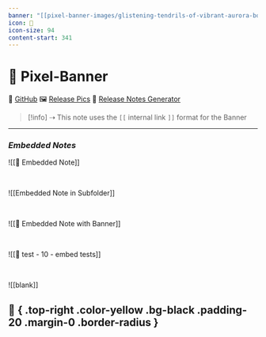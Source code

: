 ```yaml
---
banner: "[[pixel-banner-images/glistening-tendrils-of-vibrant-aurora-borealis-.jpg]]"
icon: 💫
icon-size: 94
content-start: 341
---
```

# 🚩 Pixel-Banner 
🐙 [GitHub](https://github.com/jparkerweb/pixel-banner)
🖼️ [Release Pics](https://github.com/jparkerweb/ref/tree/main/equill-labs/pixel-banner)
📝 [Release Notes Generator](https://jparkerweb.github.io/release-notes/)


> [!info] ⇢ This note uses the `[[` internal link `]]` format for the Banner

---
### *Embedded Notes*

![[📃 Embedded Note]]

<br>

![[Embedded Note in Subfolder]]

<br>

![[📜 Embedded Note with Banner]]

<br>

![[🧪 test - 10 - embed tests]]

<br>

![[blank]]

## 🎈 { .top-right .color-yellow .bg-black .padding-20 .margin-0 .border-radius }